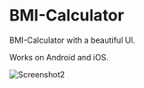 # BMI-Calculator

BMI-Calculator with a beautiful UI.

Works on Android and iOS.

![Screenshot2](https://user-images.githubusercontent.com/50948920/79323028-4a97b900-7f2b-11ea-9fc7-ff7cdd5c8886.png)
